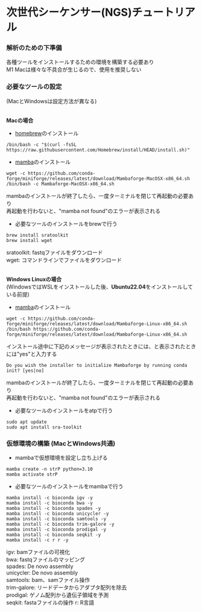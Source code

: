 # 次世代シーケンサー(NGS)チュートリアル 
  
### 解析のための下準備
各種ツールをインストールするための環境を構築する必要あり  
M1 Macは様々な不具合が生じるので、使用を推奨しない
<br>

### 必要なツールの設定
(MacとWindowsは設定方法が異なる)  
<br>

**Macの場合**
- [homebrew](https://brew.sh/index_ja)のインストール
```
/bin/bash -c "$(curl -fsSL https://raw.githubusercontent.com/Homebrew/install/HEAD/install.sh)"	
```
- [mamba](https://github.com/conda-forge/miniforge)のインストール
```
wget -c https://github.com/conda-forge/miniforge/releases/latest/download/Mambaforge-MacOSX-x86_64.sh
/bin/bash -c Mambaforge-MacOSX-x86_64.sh
```
mambaのインストールが終了したら、一度ターミナルを閉じて再起動の必要あり  
再起動を行わないと、"mamba not found"のエラーが表示される

- 必要なツールのインストールをbrewで行う
```
brew install sratoolkit  
brew install wget  
```
sratoolkit: fastqファイルをダウンロード  
wget: コマンドラインでファイルをダウンロード  
<br>  

**Windows Linuxの場合**  
(WindowsではWSLをインストールした後、**Ubuntu22.04**をインストールしている前提)
- [mamba](https://github.com/conda-forge/miniforge)のインストール
```
wget -c https://github.com/conda-forge/miniforge/releases/latest/download/Mambaforge-Linux-x86_64.sh
/bin/bash https://github.com/conda-forge/miniforge/releases/latest/download/Mambaforge-Linux-x86_64.sh  
```
インストール途中に下記のメッセージが表示されたときには、と表示されたときには"yes"と入力する  
```
Do you wish the installer to initialize Mambaforge by running conda init? [yes|no]
```

mambaのインストールが終了したら、一度ターミナルを閉じて再起動の必要あり   
再起動を行わないと、"mamba not found"のエラーが表示される
  
- 必要なツールのインストールをatpで行う
```
sudo apt update
sudo apt install sra-toolkit
```

### 仮想環境の構築 (MacとWindows共通)
- mambaで仮想環境を設定し立ち上げる
```
mamba create -n strP python=3.10
mamba activate strP
```

- 必要なツールのインストールをmambaで行う
```
mamba install -c bioconda igv -y
mamba install -c bioconda bwa -y
mamba install -c bioconda spades -y
mamba install -c bioconda unicycler -y
mamba install -c bioconda samtools -y
mamba install -c bioconda trim-galore -y
mamba install -c bioconda prodigal -y
mamba install -c bioconda seqkit -y
mamba install -c r r -y
```
igv: bamファイルの可視化  
bwa: fastqファイルのマッピング  
spades: De novo assembly  
unicycler: De novo assembly  
samtools: bam、samファイル操作  
trim-galore: リードデータからアダプタ配列を除去  
prodigal: ゲノム配列から遺伝子領域を予測   
seqkit: fastaファイルの操作
r: R言語 
